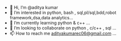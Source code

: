 - 👋 Hi, I’m @aditya kumar
- 👀 I’m interested in python, bash , sql,pl/sql,bdd,robot framework,dsa,data analytics...
- 🌱 I’m currently learning python & c++ ...
- 💞️ I’m looking to collaborate on python , c/c++ , sql ...
- 📫 How to reach me adityakumarec06@gmail.com ...

<!---
adityakumar1990/adityakumar1990 is a ✨ special ✨ repository because its `README.md` (this file) appears on your GitHub profile.
You can click the Preview link to take a look at your changes.
--->
